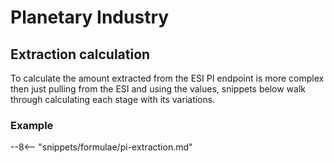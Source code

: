 # Planetary Industry

## Extraction calculation
To calculate the amount extracted from the ESI PI endpoint is more complex then just pulling from the ESI and using the values, snippets below walk through calculating each stage with its variations.
<h3>Example</h3>

--8<-- "snippets/formulae/pi-extraction.md"

